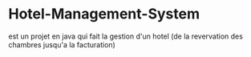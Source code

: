 # Hotel-Management-System
est un projet en java qui fait la gestion d'un hotel (de la revervation des chambres jusqu'a la facturation)

